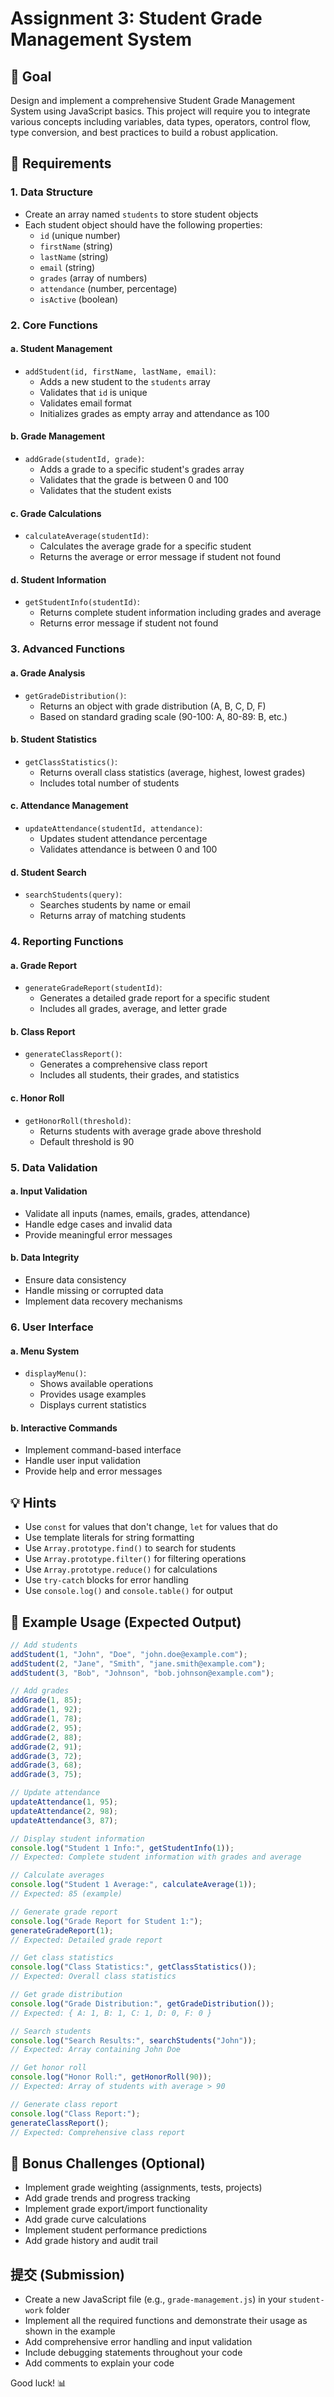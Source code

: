 # Assignment 3: Student Grade Management System

## 🎯 **Goal**
Design and implement a comprehensive Student Grade Management System using JavaScript basics. This project will require you to integrate various concepts including variables, data types, operators, control flow, type conversion, and best practices to build a robust application.

## 📝 **Requirements**

### **1. Data Structure**
- Create an array named `students` to store student objects
- Each student object should have the following properties:
  - `id` (unique number)
  - `firstName` (string)
  - `lastName` (string)
  - `email` (string)
  - `grades` (array of numbers)
  - `attendance` (number, percentage)
  - `isActive` (boolean)

### **2. Core Functions**

#### **a. Student Management**
- `addStudent(id, firstName, lastName, email)`:
  - Adds a new student to the `students` array
  - Validates that `id` is unique
  - Validates email format
  - Initializes grades as empty array and attendance as 100

#### **b. Grade Management**
- `addGrade(studentId, grade)`:
  - Adds a grade to a specific student's grades array
  - Validates that the grade is between 0 and 100
  - Validates that the student exists

#### **c. Grade Calculations**
- `calculateAverage(studentId)`:
  - Calculates the average grade for a specific student
  - Returns the average or error message if student not found

#### **d. Student Information**
- `getStudentInfo(studentId)`:
  - Returns complete student information including grades and average
  - Returns error message if student not found

### **3. Advanced Functions**

#### **a. Grade Analysis**
- `getGradeDistribution()`:
  - Returns an object with grade distribution (A, B, C, D, F)
  - Based on standard grading scale (90-100: A, 80-89: B, etc.)

#### **b. Student Statistics**
- `getClassStatistics()`:
  - Returns overall class statistics (average, highest, lowest grades)
  - Includes total number of students

#### **c. Attendance Management**
- `updateAttendance(studentId, attendance)`:
  - Updates student attendance percentage
  - Validates attendance is between 0 and 100

#### **d. Student Search**
- `searchStudents(query)`:
  - Searches students by name or email
  - Returns array of matching students

### **4. Reporting Functions**

#### **a. Grade Report**
- `generateGradeReport(studentId)`:
  - Generates a detailed grade report for a specific student
  - Includes all grades, average, and letter grade

#### **b. Class Report**
- `generateClassReport()`:
  - Generates a comprehensive class report
  - Includes all students, their grades, and statistics

#### **c. Honor Roll**
- `getHonorRoll(threshold)`:
  - Returns students with average grade above threshold
  - Default threshold is 90

### **5. Data Validation**

#### **a. Input Validation**
- Validate all inputs (names, emails, grades, attendance)
- Handle edge cases and invalid data
- Provide meaningful error messages

#### **b. Data Integrity**
- Ensure data consistency
- Handle missing or corrupted data
- Implement data recovery mechanisms

### **6. User Interface**

#### **a. Menu System**
- `displayMenu()`:
  - Shows available operations
  - Provides usage examples
  - Displays current statistics

#### **b. Interactive Commands**
- Implement command-based interface
- Handle user input validation
- Provide help and error messages

## 💡 **Hints**
- Use `const` for values that don't change, `let` for values that do
- Use template literals for string formatting
- Use `Array.prototype.find()` to search for students
- Use `Array.prototype.filter()` for filtering operations
- Use `Array.prototype.reduce()` for calculations
- Use `try-catch` blocks for error handling
- Use `console.log()` and `console.table()` for output

## 🚀 **Example Usage (Expected Output)**

```javascript
// Add students
addStudent(1, "John", "Doe", "john.doe@example.com");
addStudent(2, "Jane", "Smith", "jane.smith@example.com");
addStudent(3, "Bob", "Johnson", "bob.johnson@example.com");

// Add grades
addGrade(1, 85);
addGrade(1, 92);
addGrade(1, 78);
addGrade(2, 95);
addGrade(2, 88);
addGrade(2, 91);
addGrade(3, 72);
addGrade(3, 68);
addGrade(3, 75);

// Update attendance
updateAttendance(1, 95);
updateAttendance(2, 98);
updateAttendance(3, 87);

// Display student information
console.log("Student 1 Info:", getStudentInfo(1));
// Expected: Complete student information with grades and average

// Calculate averages
console.log("Student 1 Average:", calculateAverage(1));
// Expected: 85 (example)

// Generate grade report
console.log("Grade Report for Student 1:");
generateGradeReport(1);
// Expected: Detailed grade report

// Get class statistics
console.log("Class Statistics:", getClassStatistics());
// Expected: Overall class statistics

// Get grade distribution
console.log("Grade Distribution:", getGradeDistribution());
// Expected: { A: 1, B: 1, C: 1, D: 0, F: 0 }

// Search students
console.log("Search Results:", searchStudents("John"));
// Expected: Array containing John Doe

// Get honor roll
console.log("Honor Roll:", getHonorRoll(90));
// Expected: Array of students with average > 90

// Generate class report
console.log("Class Report:");
generateClassReport();
// Expected: Comprehensive class report
```

## 🌟 **Bonus Challenges (Optional)**
- Implement grade weighting (assignments, tests, projects)
- Add grade trends and progress tracking
- Implement grade export/import functionality
- Add grade curve calculations
- Implement student performance predictions
- Add grade history and audit trail

## 提交 (Submission)
- Create a new JavaScript file (e.g., `grade-management.js`) in your `student-work` folder
- Implement all the required functions and demonstrate their usage as shown in the example
- Add comprehensive error handling and input validation
- Include debugging statements throughout your code
- Add comments to explain your code

Good luck! 📊
